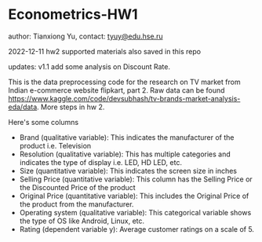# Econometrics-HW1
author: Tianxiong Yu, contact: tyuy@edu.hse.ru

2022-12-11 hw2 supported materials also saved in this repo

updates: v1.1 add some analysis on Discount Rate.

This is the data preprocessing code for the research on TV market from Indian e-commerce website flipkart, part 2. Raw data can be found https://www.kaggle.com/code/devsubhash/tv-brands-market-analysis-eda/data. More steps in hw 2.

Here's some columns
* Brand (qualitative variable): This indicates the manufacturer of the product i.e. Television
* Resolution (qualitative variable): This has multiple categories and indicates the type of display i.e. LED, HD LED, etc.
* Size (quantitative variable): This indicates the screen size in inches
* Selling Price (quantitative variable): This column has the Selling Price or the Discounted Price of the product
* Original Price (quantitative variable): This includes the Original Price of the product from the manufacturer.
* Operating system (qualitative variable): This categorical variable shows the type of OS like Android, Linux, etc.
* Rating (dependent variable y): Average customer ratings on a scale of 5.
